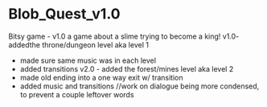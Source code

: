 # Blob_Quest_v1.0
Bitsy game - v1.0
a game about a slime trying to become a king!
v1.0- addedthe throne/dungeon level aka level 1 
  - made sure same music was in each level
  - added transitions
v2.0 - added the forest/mines level aka level 2
  - made old ending into a one way exit w/ transition
  - added music and transitions
//work on dialogue being more condensed, to prevent a couple leftover words

